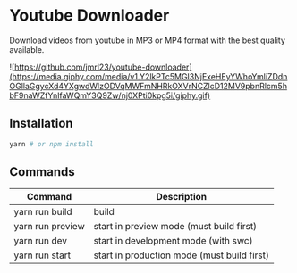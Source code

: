 # Youtube Downloader

Download videos from youtube in MP3 or MP4 format with the best quality available.

![https://github.com/jmrl23/youtube-downloader](https://media.giphy.com/media/v1.Y2lkPTc5MGI3NjExeHEyYWhoYmliZDdnOGllaGgycXd4YXgwdWlzODVqMWFmNHRkOXVrNCZlcD12MV9pbnRlcm5hbF9naWZfYnlfaWQmY3Q9Zw/nj0XPti0kpg5i/giphy.gif)

## Installation

```bash
yarn # or npm install
```

## Commands

| Command          | Description                                 |
| ---------------- | ------------------------------------------- |
| yarn run build   | build                                       |
| yarn run preview | start in preview mode (must build first)    |
| yarn run dev     | start in development mode (with swc)        |
| yarn run start   | start in production mode (must build first) |
